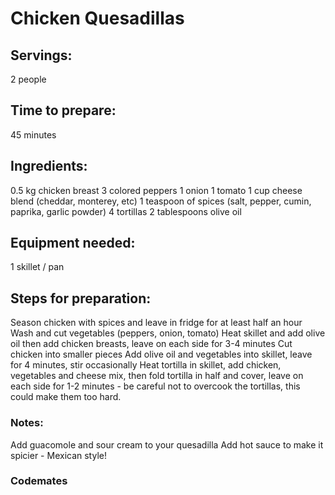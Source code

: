 # Chicken Quesadillas

## Servings: 
2 people

## Time to prepare: 
45 minutes

## Ingredients:
0.5 kg chicken breast
3 colored peppers 
1 onion
1 tomato
1 cup cheese blend (cheddar, monterey, etc)
1 teaspoon of spices (salt, pepper, cumin, paprika, garlic powder)
4 tortillas
2 tablespoons olive oil


## Equipment needed:
1 skillet / pan

## Steps for preparation:
Season chicken with spices and leave in fridge for at least half an hour
Wash and cut vegetables (peppers, onion, tomato)
Heat skillet and add olive oil then add chicken breasts, leave on each side for 3-4 minutes
Cut chicken into smaller pieces
Add olive oil and vegetables into skillet, leave for 4 minutes, stir occasionally 
Heat tortilla in skillet, add chicken, vegetables and cheese mix, then fold tortilla in half and cover, leave on each side for 1-2 minutes  - be careful not to overcook the tortillas, this could make them too hard.


### Notes:
Add guacomole and sour cream to your quesadilla
Add hot sauce to make it spicier - Mexican style!


### Codemates #
